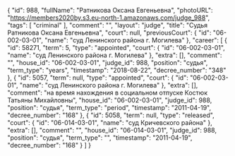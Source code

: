 {
    "id": 988,
    "fullName": "Ратникова Оксана Евгеньевна",
    "photoURL": "https://members2020by.s3.eu-north-1.amazonaws.com/judge_988",
    "tags": [
        "criminal"
    ],
    "comment": "",
    "layout": "judge",
    "title": "Судья Ратникова Оксана Евгеньевна",
    "court": null,
    "previousCourt": {
        "id": "06-002-03-01",
        "name": "суд Ленинского района г. Могилева"
    },
    "career": [
        {
            "id": 58271,
            "term": 5,
            "type": "appointed",
            "court": {
                "id": "06-002-03-01",
                "name": "суд Ленинского района г. Могилева"
            },
            "extra": [],
            "comment": "",
            "house_id": "06-002-03-01",
            "judge_id": 988,
            "position": "судья",
            "term_type": "years",
            "timestamp": "2018-08-22",
            "decree_number": "348"
        },
        {
            "id": 5057,
            "term": null,
            "type": "appointed",
            "court": {
                "id": "06-002-03-01",
                "name": "суд Ленинского района г. Могилева"
            },
            "extra": [],
            "comment": "на время нахождения в социальном отпуске Костюк Татьяны Михайловны",
            "house_id": "06-002-03-01",
            "judge_id": 988,
            "position": "судья",
            "term_type": "period",
            "timestamp": "2011-04-19",
            "decree_number": "168"
        },
        {
            "id": 5058,
            "term": null,
            "type": "released",
            "court": {
                "id": "06-014-03-01",
                "name": "суд Кричевского района"
            },
            "extra": [],
            "comment": "",
            "house_id": "06-014-03-01",
            "judge_id": 988,
            "position": "судья",
            "term_type": "",
            "timestamp": "2011-04-19",
            "decree_number": "168"
        }
    ]
}